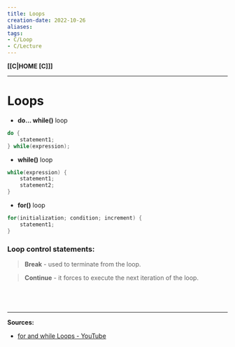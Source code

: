 ```yaml
---
title: Loops
creation-date: 2022-10-26
aliases:
tags:
- C/Loop
- C/Lecture
---
```

**[[C|HOME [C]]]**

---
# Loops
- **do... while()** loop
```C
do {
	statement1;
} while(expression);
```

- **while()** loop
```C
while(expression) {
	statement1;
	statement2;
}
```

- **for()** loop
```C
for(initialization; condition; increment) {
	statement1;
}
```

### Loop control statements:
> **Break** - used to terminate from the loop.

> **Continue** - it forces to execute the next iteration of the loop.

<br>

# 
---
**Sources:**
- [for and while Loops - YouTube](https://www.youtube.com/watch?v=qUPXsPtWGoY&list=PLBlnK6fEyqRhX6r2uhhlubuF5QextdCSM&index=42)